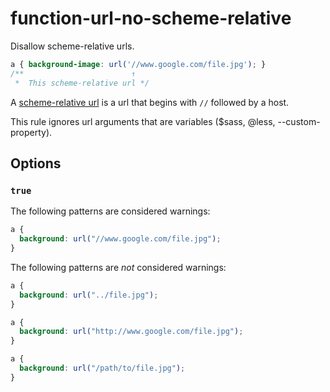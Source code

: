 # function-url-no-scheme-relative

Disallow scheme-relative urls.

```css
a { background-image: url('//www.google.com/file.jpg'); }
/**                        ↑ 
 *  This scheme-relative url */
```

A [scheme-relative url](https://url.spec.whatwg.org/#syntax-url-scheme-relative) is a url that begins with `//` followed by a host.

This rule ignores url arguments that are variables ($sass, @less, --custom-property).

## Options

### `true`

The following patterns are considered warnings:

```css
a { 
  background: url("//www.google.com/file.jpg"); 
}
```

The following patterns are *not* considered warnings:

```css
a { 
  background: url("../file.jpg"); 
}
```

```css
a { 
  background: url("http://www.google.com/file.jpg"); 
}
```

```css
a { 
  background: url("/path/to/file.jpg"); 
}
```
